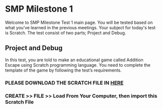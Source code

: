 # SMP Milestone 1

Welcome to SMP Milestone Test 1 main page. You will be tested based on what you've learned in the previous meetings. 
Your subject for today's test is Scratch. The test consist of two parts; Project and Debug.

## Project and Debug
In this test, you are told to make an educational game called Addition Escape using Scratch programming language. You need to complete the template of the game by following the test’s requirements.

### PLEASE DOWNLOAD THE SCRATCH FILE IN [HERE](https://github.com/kktgadser/SD2_Mls2/raw/master/SD2_Mls2_WalkAroundThePark-template.sb3)
### CREATE >> FILE >> Load From Your Computer, then import this Scratch File

